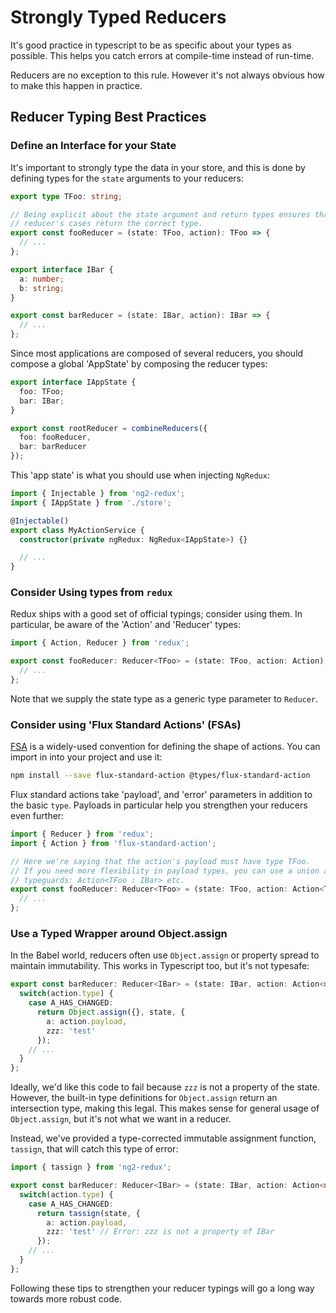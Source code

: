 # Strongly Typed Reducers

It's good practice in typescript to be as specific about your types as possible.
This helps you catch errors at compile-time instead of run-time.

Reducers are no exception to this rule. However it's not always obvious how to
make this happen in practice.

## Reducer Typing Best Practices

### Define an Interface for your State

It's important to strongly type the data in your store, and this is done by
defining types for the `state` arguments to your reducers:

```typescript
export type TFoo: string;

// Being explicit about the state argument and return types ensures that all your
// reducer's cases return the correct type. 
export const fooReducer = (state: TFoo, action): TFoo => {
  // ...
};

export interface IBar {
  a: number;
  b: string;
}

export const barReducer = (state: IBar, action): IBar => {
  // ...
};
```

Since most applications are composed of several reducers, you should compose 
a global 'AppState' by composing the reducer types:

```typescript
export interface IAppState {
  foo: TFoo;
  bar: IBar;
}

export const rootReducer = combineReducers({
  foo: fooReducer,
  bar: barReducer
});
```

This 'app state' is what you should use when injecting `NgRedux`:

```typescript
import { Injectable } from 'ng2-redux';
import { IAppState } from './store';

@Injectable()
export class MyActionService {
  constructor(private ngRedux: NgRedux<IAppState>) {}

  // ...
}
```

### Consider Using types from `redux`

Redux ships with a good set of official typings; consider using them. In
particular, be aware of the 'Action' and 'Reducer' types:

```typescript
import { Action, Reducer } from 'redux';

export const fooReducer: Reducer<TFoo> = (state: TFoo, action: Action): TFoo => {
  // ...
};
```

Note that we supply the state type as a generic type parameter to `Reducer`.

### Consider using 'Flux Standard Actions' (FSAs)

[FSA](https://github.com/acdlite/flux-standard-action/blob/master/src/index.js)
is a widely-used convention for defining the shape of actions. You can import
in into your project and use it:

```sh
npm install --save flux-standard-action @types/flux-standard-action
```

Flux standard actions take 'payload', and 'error' parameters in addition to the
basic `type`.  Payloads in particular help you strengthen your reducers even
further:

```typescript
import { Reducer } from 'redux';
import { Action } from 'flux-standard-action';

// Here we're saying that the action's payload must have type TFoo.
// If you need more flexibility in payload types, you can use a union and
// typeguards: Action<TFoo : IBar> etc.
export const fooReducer: Reducer<TFoo> = (state: TFoo, action: Action<TFoo>): TFoo => {
  // ...
};
```

### Use a Typed Wrapper around Object.assign

In the Babel world, reducers often use `Object.assign` or property spread to
maintain immutability. This works in Typescript too, but it's not typesafe:

```typescript
export const barReducer: Reducer<IBar> = (state: IBar, action: Action<number>): IBar => {
  switch(action.type) {
    case A_HAS_CHANGED:
      return Object.assign({}, state, {
        a: action.payload,
        zzz: 'test'
      });
    // ...
  }
};
```

Ideally, we'd like this code to fail because `zzz` is not a property of the state.
However, the built-in type definitions for `Object.assign` return an intersection
type, making this legal. This makes sense for general usage of `Object.assign`,
but it's not what we want in a reducer.

Instead, we've provided a type-corrected immutable assignment function, `tassign`,
that will catch this type of error:

```typescript
import { tassign } from 'ng2-redux';

export const barReducer: Reducer<IBar> = (state: IBar, action: Action<number>): IBar => {
  switch(action.type) {
    case A_HAS_CHANGED:
      return tassign(state, {
        a: action.payload,
        zzz: 'test' // Error: zzz is not a property of IBar
      });
    // ...
  }
};
```

Following these tips to strengthen your reducer typings will go a long way
towards more robust code.
